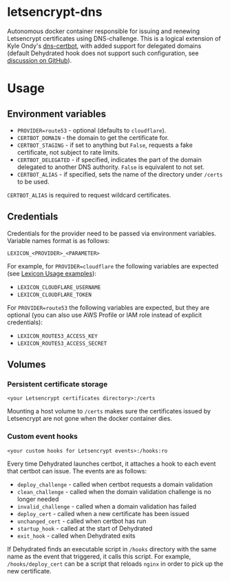 # letsencrypt-dns
Autonomous docker container responsible for issuing and renewing Letsencrypt certificates using DNS-challenge. This is a logical extension of Kyle Ondy's [dns-certbot](https://hub.docker.com/r/kyleondy/dns-certbot/), with added support for delegated domains (default Dehydrated hook does not support such configuration, see [discussion on GitHub](https://github.com/AnalogJ/lexicon/issues/80)).

# Usage

## Environment variables

* `PROVIDER=route53` - optional (defaults to `cloudflare`).
* `CERTBOT_DOMAIN` - the domain to get the certificate for.
* `CERTBOT_STAGING` - if set to anything but `False`, requests a fake certificate,
not subject to rate limits.
* `CERTBOT_DELEGATED` - if specified, indicates the part of the domain delegated to another DNS authority. `False` is equivalent to not set.
* `CERTBOT_ALIAS` - if specified, sets the name of the directory under `/certs` to be used.

`CERTBOT_ALIAS` is required to request wildcard certificates.

## Credentials

Credentials for the provider need to be passed via environment variables.
Variable names format is as follows:

```
LEXICON_<PROVIDER>_<PARAMETER>
```

For example, for `PROVIDER=cloudflare` the following variables are expected (see
[Lexicon Usage examples][1]):
* `LEXICON_CLOUDFLARE_USERNAME`
* `LEXICON_CLOUDFLARE_TOKEN`

For `PROVIDER=route53` the following variables are expected, but they are optional
(you can also use AWS Profile or IAM role instead of explicit credentials):
* `LEXICON_ROUTE53_ACCESS_KEY`
* `LEXICON_ROUTE53_ACCESS_SECRET`

## Volumes

### Persistent certificate storage

`<your Letsencrypt certificates directory>:/certs`

Mounting a host volume to `/certs` makes sure the certificates issued by Letsencrypt are not gone when the docker container dies.

### Custom event hooks

`<your custom hooks for Letsencrypt events>:/hooks:ro`

Every time Dehydrated launches certbot, it attaches a hook to each event that certbot can issue. The events are as follows:

* `deploy_challenge` - called when certbot requests a domain validation
* `clean_challenge` - called when the domain validation challenge is no longer needed
* `invalid_challenge` - called when a domain validation has failed
* `deploy_cert` - called when a new certificate has been issued
* `unchanged_cert` - called when certbot has run 
* `startup_hook` - called at the start of Dehydrated
* `exit_hook` - called when Dehydrated exits

If Dehydrated finds an executable script in `/hooks` directory with the same name as the event that triggered, it calls this script.
For example, `/hooks/deploy_cert` can be a script that reloads `nginx` in order to pick up the new certificate.

[1]: https://github.com/AnalogJ/lexicon/tree/d30759754272c8fa2e7426b0fe0980022318083e#usage

